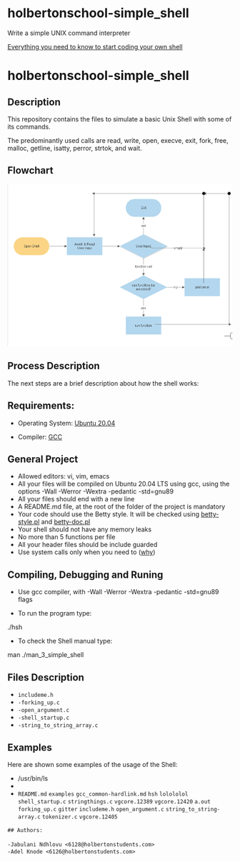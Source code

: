 # holbertonschool-simple_shell
Write a simple UNIX command interpreter

[Everything you need to know to start coding your own shell
](https://docs.google.com/document/d/1Z-ZNLO0bd5c0-aa5HX74-2hC4_P86toWuRbNFzK6Mqw/edit#heading=h.apqih1txl2ly)
# holbertonschool-simple_shell

## Description

This repository contains the files to simulate a basic Unix Shell with some of its commands.

The predominantly used calls are read, write, open, execve, exit, fork, free, malloc, getline, isatty, perror, strtok, and wait.

## Flowchart
<p align="center">

  <img src="simple-shell spreadsheet.PNG" width="777\"/>

<br>

## Process Description

The next steps are a brief description about how the shell works:


## Requirements:

- Operating System: [Ubuntu 20.04](https://releases.ubuntu.com/20.04/)

- Compiler: [GCC](https://gcc.gnu.org/)

## General Project

- Allowed editors: vi, vim, emacs
- All your files will be compiled on Ubuntu 20.04 LTS using gcc, using the options -Wall -Werror -Wextra -pedantic -std=gnu89
- All your files should end with a new line
- A README.md file, at the root of the folder of the project is mandatory
- Your code should use the Betty style. It will be checked using [betty-style.pl](https://github.com/holbertonschool/Betty/blob/master/betty-style.pl) and [betty-doc.pl](https://github.com/holbertonschool/Betty/blob/master/betty-doc.pl)
- Your shell should not have any memory leaks
- No more than 5 functions per file
- All your header files should be include guarded
- Use system calls only when you need to ([why](https://www.quora.com/Why-are-system-calls-expensive-in-operating-systems))

## Compiling, Debugging and Runing

- Use gcc compiler, with -Wall -Werror -Wextra -pedantic -std=gnu89 flags

- To run the program type:

./hsh

- To check the Shell manual type:

man ./man_3_simple_shell

## Files Description

- `includeme.h`
- `-forking_up.c` 
- `-open_argument.c` 
- `-shell_startup.c`
- `-string_to_string_array.c`

## Examples

Here are shown some examples of the usage of the Shell:
- /usr/bin/ls
- 
- `README.md`  `examples`      `gcc_common-hardlink.md`  `hsh`          `lolololol`        `shell_startup.c`           `stringthings.c`  `vgcore.12389`  `vgcore.12420`
`a.out`      `forking_up.c`  `gitter`                  `includeme.h`  `open_argument.c`  `string_to_string-array.c`  `tokenizer.c`     `vgcore.12405`
```
## Authors:

-Jabulani Ndhlovu <6128@holbertonstudents.com>
-Adel Knode <6126@holbertonstudents.com>
